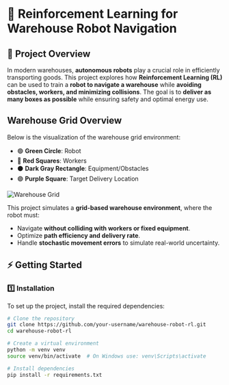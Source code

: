 # 🚀 Reinforcement Learning for Warehouse Robot Navigation

## 📌 Project Overview
In modern warehouses, **autonomous robots** play a crucial role in efficiently transporting goods. This project explores how **Reinforcement Learning (RL)** can be used to train a **robot to navigate a warehouse** while **avoiding obstacles, workers, and minimizing collisions**. The goal is to **deliver as many boxes as possible** while ensuring safety and optimal energy use.

## Warehouse Grid Overview

Below is the visualization of the warehouse grid environment:

- 🟢 **Green Circle**: Robot
- 🔴 **Red Squares**: Workers
- ⚫ **Dark Gray Rectangle**: Equipment/Obstacles
- 🟣 **Purple Square**: Target Delivery Location

![Warehouse Grid](images/warehouse_grid.png)

This project simulates a **grid-based warehouse environment**, where the robot must:
- Navigate **without colliding with workers or fixed equipment**.
- Optimize **path efficiency and delivery rate**.
- Handle **stochastic movement errors** to simulate real-world uncertainty.

## ⚡️ Getting Started

### **1️⃣ Installation**
To set up the project, install the required dependencies:

```bash
# Clone the repository
git clone https://github.com/your-username/warehouse-robot-rl.git
cd warehouse-robot-rl

# Create a virtual environment
python -m venv venv
source venv/bin/activate  # On Windows use: venv\Scripts\activate

# Install dependencies
pip install -r requirements.txt
